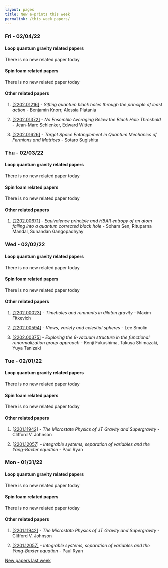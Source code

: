 ```yaml
---
layout: pages
title: New e-prints this week
permalink: /this_week_papers/
---
```




### Fri - 02/04/22

#### Loop quantum gravity related papers

There is no new related paper today 

#### Spin foam related papers

There is no new related paper today 



#### Other related papers

1. [[2202.01216]](https://arxiv.org/abs/2202.01216) - *Sifting quantum black holes through the principle of least action* - Benjamin Knorr, Alessia Platania

1. [[2202.01372]](https://arxiv.org/abs/2202.01372) - *No Ensemble Averaging Below the Black Hole Threshold* - Jean-Marc Schlenker, Edward Witten

1. [[2202.01626]](https://arxiv.org/abs/2202.01626) - *Target Space Entanglement in Quantum Mechanics of Fermions and Matrices* - Sotaro Sugishita



### Thu - 02/03/22

#### Loop quantum gravity related papers

There is no new related paper today 

#### Spin foam related papers

There is no new related paper today 



#### Other related papers

1. [[2202.00671]](https://arxiv.org/abs/2202.00671) - *Equivalence principle and HBAR entropy of an atom falling into a quantum  corrected black hole* - Soham Sen, Rituparna Mandal, Sunandan Gangopadhyay



### Wed - 02/02/22

#### Loop quantum gravity related papers

There is no new related paper today 

#### Spin foam related papers

There is no new related paper today 



#### Other related papers

1. [[2202.00023]](https://arxiv.org/abs/2202.00023) - *Timeholes and remnants in dilaton gravity* - Maxim Fitkevich

1. [[2202.00594]](https://arxiv.org/abs/2202.00594) - *Views, variety and celestial spheres* - Lee Smolin

1. [[2202.00375]](https://arxiv.org/abs/2202.00375) - *Exploring the $θ$-vacuum structure in the functional  renormalization group approach* - Kenji Fukushima, Takuya Shimazaki, Yuya Tanizaki



### Tue - 02/01/22

#### Loop quantum gravity related papers

There is no new related paper today 

#### Spin foam related papers

There is no new related paper today 



#### Other related papers

1. [[2201.11942]](https://arxiv.org/abs/2201.11942) - *The Microstate Physics of JT Gravity and Supergravity* - Clifford V. Johnson

1. [[2201.12057]](https://arxiv.org/abs/2201.12057) - *Integrable systems, separation of variables and the Yang-Baxter equation* - Paul Ryan



### Mon - 01/31/22

#### Loop quantum gravity related papers

There is no new related paper today 

#### Spin foam related papers

There is no new related paper today 



#### Other related papers

1. [[2201.11942]](https://arxiv.org/abs/2201.11942) - *The Microstate Physics of JT Gravity and Supergravity* - Clifford V. Johnson

1. [[2201.12057]](https://arxiv.org/abs/2201.12057) - *Integrable systems, separation of variables and the Yang-Baxter equation* - Paul Ryan






[New papers last week]({{site.url}}/archived/weekly/pre-prints/2022/01/31/archived_weekly_papers.html)